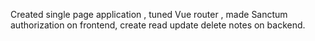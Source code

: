 Created single page application , tuned Vue router , made Sanctum authorization on frontend, create read update delete notes on backend.
